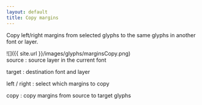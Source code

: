 ```yaml
---
layout: default
title: Copy margins
---
```


Copy left/right margins from selected glyphs to the same glyphs in another font or layer.

<div class='row'>

<div class='col' markdown='1'>
![]({{ site.url }}/images/glyphs/marginsCopy.png)
</div>

<div class='col' markdown='1'>
source
: source layer in the current font

target
: destination font and layer

left / right
: select which margins to copy

copy
: copy margins from source to target glyphs
</div>

</div>